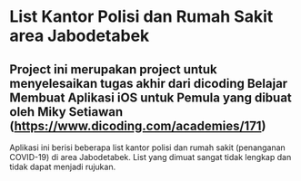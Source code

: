 # List Kantor Polisi dan Rumah Sakit area Jabodetabek
## Project ini merupakan project untuk menyelesaikan tugas akhir dari dicoding Belajar Membuat Aplikasi iOS untuk Pemula yang dibuat oleh Miky Setiawan (https://www.dicoding.com/academies/171)

Aplikasi ini berisi beberapa list kantor polisi dan rumah sakit (penanganan COVID-19) di area Jabodetabek. List yang dimuat sangat tidak lengkap dan tidak dapat menjadi rujukan.
